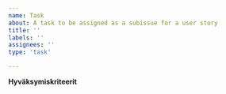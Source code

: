 ```yaml
---
name: Task
about: A task to be assigned as a subissue for a user story
title: ''
labels: ''
assignees: ''
type: 'task'

---
```


**Hyväksymiskriteerit**
